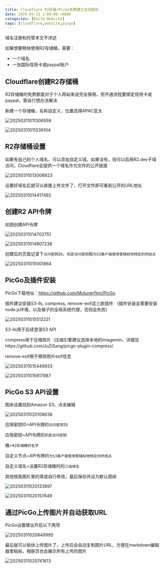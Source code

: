 ```yaml
---
title: Cloudflare R2存储+PicGo免费建立在线图床
date: 2025-03-11 2:00:00 +0800
categories: [Build Website]
tags: [cloudflare,website,picgo]
---
```


域名注册和托管本文不详述

如果想要畅快使用R2存储桶，需要：

- 一个域名
- 一张国际信用卡或paypal账户

## Cloudflare创建R2存储桶

R2存储桶的免费额度对于个人网站来说完全够用，但开通流程要绑定信用卡或paypal，需自行想办法解决

新建一个存储桶，名称自定义，位置选择APAC亚太

![20250311011306559](https://github.com/user-attachments/assets/7e330f94-1c69-4863-95ee-c05cc668847b)

![20250311011336104](https://github.com/user-attachments/assets/c557fce3-819a-42cf-a39b-c67e2f61658e)

## R2存储桶设置

如果有自己的个人域名，可以添加自定义域。如果没有，则可以启用R2.dev子域访问，Cloudflare会提供一个域名作为文件的公开链接

![20250311013006923](https://github.com/user-attachments/assets/afeabb6c-c21e-4de8-a3e7-fbcd802fdf70)

设置好域名后就可以直接上传文件了，打开文件即可看到公开的URL地址

![20250311014417492](https://github.com/user-attachments/assets/aced2881-6f56-41fb-a697-acee3ba5a9bd)

## 创建R2 API令牌

如图创建API令牌

![20250311014702751](https://github.com/user-attachments/assets/e164640c-43fb-4c6d-b956-8b3e9a6c7d58)

![20250311014807238](https://github.com/user-attachments/assets/3ebf7869-5f8a-4206-8b86-5ea5555a2c12)

创建后的页面记录下`访问密钥ID`、`机密访问密钥`和`为S3客户端使用管辖权地特定的终结点`

![20250311015001864](https://github.com/user-attachments/assets/db78e14f-58f5-4069-b989-b2c69b4874bd)

## PicGo及插件安装

PicGo下载地址：https://github.com/Molunerfinn/PicGo

插件建议安装S3-lls, compress, remove-exif这三款插件 （插件安装会需要安装node.js环境，以及梯子的全局系统代理，否则会失败）

![20250311015512221](https://github.com/user-attachments/assets/97833fa5-3b86-4b96-b1c2-e18461123d92)

S3-lls用于后续登录S3 API

compress用于压缩照片（压缩引擎建议选择本地的imagemin，详细见https://github.com/JuZiSang/picgo-plugin-compress）

remove-exif用于移除照片exif信息

![20250311015449933](https://github.com/user-attachments/assets/fa33b80e-5a84-4a89-a930-da3ad81748c2)

![20250311015817987](https://github.com/user-attachments/assets/1f9936a5-d225-44bd-b12d-550a2c0ce88e)

## PicGo S3 API设置

图床设置找到Amazon S3，点击编辑

![20250311020108636](https://github.com/user-attachments/assets/e1d26c98-beea-4717-88aa-bcd15d2b44a5)

应用密钥ID=API令牌的`访问密钥ID`

应用密钥=API令牌的`机密访问密钥`

桶=`R2存储桶的名字`

自定义节点=API令牌的`为S3客户端使用管辖权地特定的终结点`

自定义域名=设置R2存储桶时的`三级域名`

其他按我图片里的填或自行修改，最后保存并设为默认图床

![20250311020133897](https://github.com/user-attachments/assets/6e26b92f-d40c-4960-b03d-5de4c315a1da)

![20250311020157649](https://github.com/user-attachments/assets/30e1fa30-7304-4e24-b41a-435e012232f4)

## 通过PicGo上传图片并自动获取URL

PicGo设置建议开启以下两项

![20250311020849995](https://github.com/user-attachments/assets/f6755eb0-c5b9-4c90-9932-023e6eafb20f)

最后就可以愉快上传图片了，上传后会自动复制图片URL，方便在markdown编辑器里粘贴，相册页也会展示所有上传的图片

![20250311020741613](https://github.com/user-attachments/assets/a2534169-abc8-4aab-be00-dcd2de53c760)
